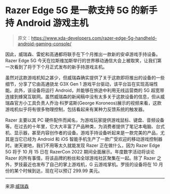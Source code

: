 # Razer Edge 5G 是一款支持 5G 的新手持 Android 游戏主机

> 原文：<https://www.xda-developers.com/razer-edge-5g-handheld-android-gaming-console/>

因此，威瑞森、雷蛇和高通都将联手在下个月推出一款新的安卓游戏手持设备。Razer Edge 5G 今天在拉斯维加斯举行的世界移动通信大会上被取笑，让我们第一次看到了将于下个月正式发布的新手持游戏主机。

虽然对这款游戏机知之甚少，但威瑞森确实提供了关于这款即将推出的设备的一些细节，分享了它由高通骁龙 G3X Gen 1 游戏平台驱动，该平台旨在实现高端性能。此外，该设备将运行 Android，并能够在旅途中利用无线运营商的 5G 超宽带连接到蜂窝互联网。虽然威瑞森的新闻稿中没有太多关于这款设备的信息，但从威瑞森官方小工具负责人乔治·科罗诺斯(George Koroneos)展示的视频来看，这款游戏机似乎将有很多物理控制，包括看起来有某种力反馈系统的触发器。

Razer 主要以其 PC 硬件配件而闻名，为游戏玩家提供游戏鼠标、键盘、音频设备等。在过去的十年里，它大大丰富了产品种类，为消费者提供了笔记本电脑、台式机、显示器，甚至内容创作者的设备。游戏手持设备听起来是一款完美的产品，尤其是当它已经为 Android 和 iOS 智能手机生产了一款广受欢迎的移动游戏控制器时。谢天谢地，我们不用等太久就能发现 Razer 正在做什么，因为 Razer Edge 5G 将于 10 月 15 日在 RazerCon 2022 期间全面展示。年度数字活动将谈论 Razer 的所有事情，将该品牌的粉丝和全球游戏社区聚集在一起。除了 Razer 之外，罗技最近也发布了自己的掌上游戏机，G 云游戏掌机。罗技的设备将在 10 月份的某个时候到达，现在可以预订 299.99 美元。

* * *

来源:[威瑞森](https://www.anrdoezrs.net/links/100122946/type/dlg/sid/UUxdaUeUpU43815/https://www.verizon.com/about/news/verizon-razer-edge-5g-nfl-plus-play-router)